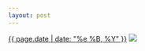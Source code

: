 ```yaml
---
layout: post
---
```


<p>
  <time><a href="/328">{{ page.date | date: "%e %B, %Y" }}</a></time>
  <a href="/328"><img src="{{ site.assets_url }}/328.jpg"/></a>
</p>
